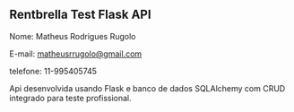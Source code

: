 ## Rentbrella Test Flask API 

Nome: Matheus Rodrigues Rugolo

E-mail: matheusrrugolo@gmail.com

telefone: 11-995405745

Api desenvolvida usando Flask e banco de dados SQLAlchemy com CRUD integrado para teste profissional.



